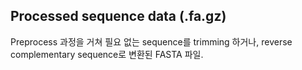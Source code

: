 ## Processed sequence data (.fa.gz)

Preprocess 과정을 거쳐 필요 없는 sequence를 trimming 하거나, reverse complementary sequence로 변환된 FASTA 파일. 